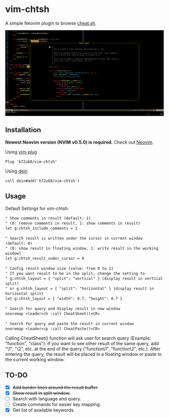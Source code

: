 # vim-chtsh

A simple Neovim plugin to browse [cheat.sh](https://cheat.sh).

![Vim-chtsh Demo](vim-chtsh-demo.png)

## Installation

**Newest Neovim version (NVIM v0.5.0) is required.** Check out [Neovim](https://github.com/neovim/neovim).

Using [vim-plug](https://github.com/junegunn/vim-plug)

```viml
Plug 'b72u68/vim-chtsh'
```

Using [dein](https://github.com/Shougo/dein.vim)

```viml
call dein#add('b72u68/vim-chtsh')
```

## Usage

Default Settings for vim-chtsh:

```viml
" Show comments in result (default: 1)
" (0: remove comments in result, 1: show comments in result)
let g:chtsh_include_comments = 1

" Search result is written under the cursor in current window (default: 0)
" (0: show result in floating window, 1: write result in the working window)
let g:chtsh_result_under_cursor = 0

" Config result window size (value: from 0 to 1)
" If you want result to be in the split, change the setting to
" g:chtsh_layout = { "split": "vertical" } (display result in vertical split)
" or g:chtsh_layout = { "split": "horizontal" } (display result in horizontal split)
let g:chtsh_layout = { "width": 0.7, "height": 0.7 }

" Search for query and display result in new window
nnoremap <leader>ch :call CheatSheet()<CR>

" Search for query and paste the result in current window
nnoremap <leader>cp :call CheatPaste()<CR>
```

Calling CheatSheet() function will ask user for search query (Example: "function",
"class"). If you want to see other result of the same query, add "\1", "\2", etc.
at the end of the query ("function\1", "function\2", etc.). After entering the
query, the result will be placed in a floating window or paste to the current
working window.

## TO-DO

- [x] ~~Add border lines around the result buffer.~~
- [x] ~~Show result in split window.~~
- [ ] Search with language and query.
- [ ] Create commands for easier key mapping.
- [x] Get list of available keywords.
